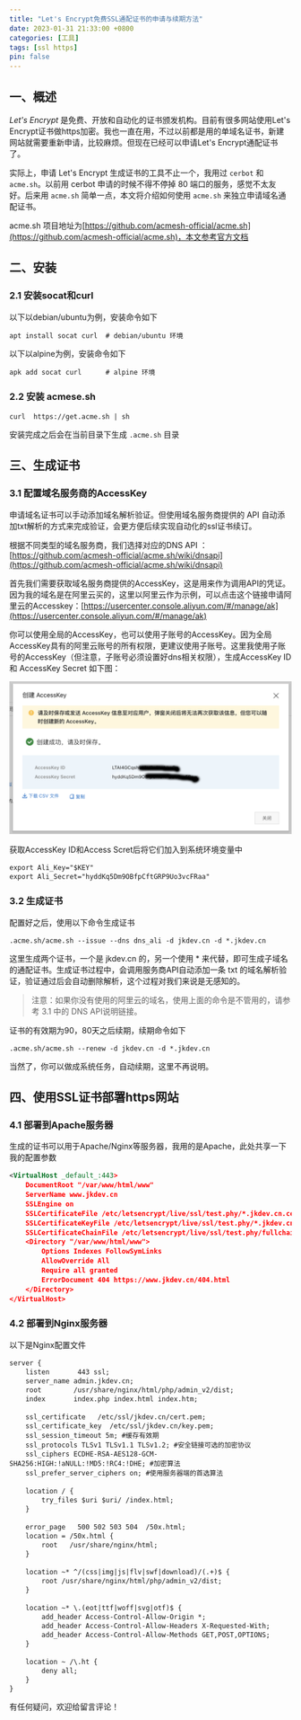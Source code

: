```yaml
---
title: "Let's Encrypt免费SSL通配证书的申请与续期方法"
date: 2023-01-31 21:33:00 +0800
categories: [工具]
tags: [ssl https]
pin: false
---
```


## 一、概述

*Let's Encrypt* 是免费、开放和自动化的证书颁发机构。目前有很多网站使用Let's Encrypt证书做https加密。我也一直在用，不过以前都是用的单域名证书，新建网站就需要重新申请，比较麻烦。但现在已经可以申请Let's Encrypt通配证书了。

实际上，申请 Let's Encrypt 生成证书的工具不止一个，我用过 `cerbot` 和 `acme.sh`。以前用 cerbot 申请的时候不得不停掉 80 端口的服务，感觉不太友好。后来用 `acme.sh` 简单一点，本文将介绍如何使用 `acme.sh` 来独立申请域名通配证书。

acme.sh 项目地址为[https://github.com/acmesh-official/acme.sh](https://github.com/acmesh-official/acme.sh)，本文参考官方文档

## 二、安装

### 2.1 安装socat和curl

以下以debian/ubuntu为例，安装命令如下

```shell
apt install socat curl  # debian/ubuntu 环境
```

以下以alpine为例，安装命令如下

```shell
apk add socat curl      # alpine 环境  
```

### 2.2 安装 acmese.sh

```shell
curl  https://get.acme.sh | sh
```

安装完成之后会在当前目录下生成 `.acme.sh` 目录

## 三、生成证书

### 3.1 配置域名服务商的AccessKey

申请域名证书可以手动添加域名解析验证。但使用域名服务商提供的 API 自动添加txt解析的方式来完成验证，会更方便后续实现自动化的ssl证书续订。

根据不同类型的域名服务商，我们选择对应的DNS API ：[https://github.com/acmesh-official/acme.sh/wiki/dnsapi](https://github.com/acmesh-official/acme.sh/wiki/dnsapi)

首先我们需要获取域名服务商提供的AccessKey，这是用来作为调用API的凭证。因为我的域名是在阿里云买的，这里以阿里云作为示例，可以点击这个链接申请阿里云的Accesskey：[https://usercenter.console.aliyun.com/#/manage/ak](https://usercenter.console.aliyun.com/#/manage/ak)

你可以使用全局的AccessKey，也可以使用子账号的AccessKey。因为全局AccessKey具有的阿里云账号的所有权限，更建议使用子账号。这里我使用子账号的AccessKey（但注意，子账号必须设置好dns相关权限），生成AccessKey ID 和 AccessKey Secret 如下图：

![01.png](/img/tools/12-01.png)

获取AccessKey ID和Access Scret后将它们加入到系统环境变量中

```shell
export Ali_Key="$KEY"
export Ali_Secret="hyddKq5Dm9OBfpCftGRP9Uo3vcFRaa"
```

### 3.2 生成证书

配置好之后，使用以下命令生成证书

```shell
.acme.sh/acme.sh --issue --dns dns_ali -d jkdev.cn -d *.jkdev.cn
```

这里生成两个证书，一个是 jkdev.cn 的，另一个使用 * 来代替，即可生成子域名的通配证书。生成证书过程中，会调用服务商API自动添加一条 txt 的域名解析验证，验证通过后会自动删除解析，这个过程对我们来说是无感知的。

> 注意：如果你没有使用的阿里云的域名，使用上面的命令是不管用的，请参考 3.1 中的 DNS API说明链接。

证书的有效期为90，80天之后续期，续期命令如下

```shell
.acme.sh/acme.sh --renew -d jkdev.cn -d *.jkdev.cn
```

当然了，你可以做成系统任务，自动续期，这里不再说明。

## 四、使用SSL证书部署https网站

### 4.1 部署到Apache服务器

生成的证书可以用于Apache/Nginx等服务器，我用的是Apache，此处共享一下我的配置参数

```xml
<VirtualHost _default_:443>
    DocumentRoot "/var/www/html/www"
    ServerName www.jkdev.cn
    SSLEngine on
    SSLCertificateFile /etc/letsencrypt/live/ssl/test.phy/*.jkdev.cn.cer
    SSLCertificateKeyFile /etc/letsencrypt/live/ssl/test.phy/*.jkdev.cn.key
    SSLCertificateChainFile /etc/letsencrypt/live/ssl/test.phy/fullchain.cer
    <Directory "/var/www/html/www">
        Options Indexes FollowSymLinks
        AllowOverride All
        Require all granted
        ErrorDocument 404 https://www.jkdev.cn/404.html
    </Directory>
</VirtualHost>
```

### 4.2 部署到Nginx服务器

以下是Nginx配置文件

```text
server {
    listen       443 ssl;
    server_name admin.jkdev.cn;
    root        /usr/share/nginx/html/php/admin_v2/dist;
    index       index.php index.html index.htm;
   
    ssl_certificate   /etc/ssl/jkdev.cn/cert.pem;
    ssl_certificate_key  /etc/ssl/jkdev.cn/key.pem;
    ssl_session_timeout 5m; #缓存有效期
    ssl_protocols TLSv1 TLSv1.1 TLSv1.2; #安全链接可选的加密协议
    ssl_ciphers ECDHE-RSA-AES128-GCM-SHA256:HIGH:!aNULL:!MD5:!RC4:!DHE; #加密算法
    ssl_prefer_server_ciphers on; #使用服务器端的首选算法

    location / {                                                                                                                                                              
        try_files $uri $uri/ /index.html;                                                                                                                                     
    }

    error_page   500 502 503 504  /50x.html;
    location = /50x.html {
        root   /usr/share/nginx/html;
    }    
 
    location ~* ^/(css|img|js|flv|swf|download)/(.+)$ {
        root /usr/share/nginx/html/php/admin_v2/dist;
    }

    location ~* \.(eot|ttf|woff|svg|otf)$ {
        add_header Access-Control-Allow-Origin *;
        add_header Access-Control-Allow-Headers X-Requested-With;
        add_header Access-Control-Allow-Methods GET,POST,OPTIONS;
    }

    location ~ /\.ht {
        deny all;
    }
}
```

有任何疑问，欢迎给留言评论！
